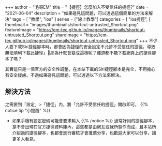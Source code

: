 +++
author = "毛哥EM"
title = "【捷徑】怎麼加入不受信任的捷徑?"
date = "2021-06-04"
description = "如果碰見這問題，可以透過這個簡單的方法來解決"
tags = [
    "教學",
    "ios"
]
series = ["線上教學"]
categories = [
    "ios捷徑",
]
thumbnail = "images/thumbnails/shortcut-untrusted_Shortcut.png"
featureImage = "https://em-tec.github.io/images/thumbnails/shortcut-untrusted_Shortcut.png"
shareImage = "https://em-tec.github.io/images/thumbnails/shortcut-untrusted_Shortcut.png"
+++
不少人要下載Siri捷徑腳本時，都會因為捷徑的安全設定不允許不受信任的捷徑，導致無法順利下載此捷徑」那為什麼會變成這樣呢？難道都不能下載網頁上的捷徑腳本了嗎？

<!--more-->

其實這只是一個官方的安全性調整，在本站下載的Siri捷徑腳本是完全，不用擔心有安全疑慮。不過如果碰見這問題，可以透過以下方法來解決。
## 解決方法
之需要到「設定」>「捷徑」內，將「允許不受信任的捷徑」開啟即可。
{{% notice tip "小提醒" %}}
* 如果手機有設定密碼可能會要求輸入
{{% /notice %}}
通常好用的捷徑腳本，是不會出現在官方捷徑資料庫內，這些都是由網友或我所製作而成，且本站所介紹過的捷徑腳本，也都會進行審核才會推薦分享，也歡迎大家可以分享，讓更多人看見。
